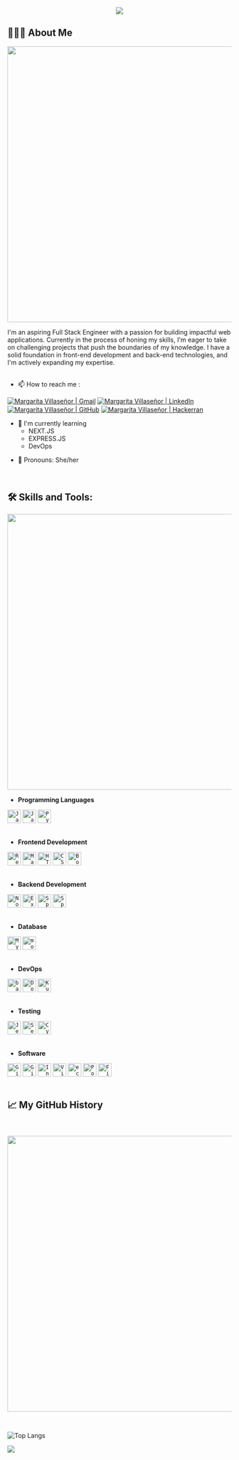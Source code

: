 <p align="center">
  <img src="https://capsule-render.vercel.app/api?type=waving&color=gradient&text=Hi,%20I'm%20Maggie!&height=90&section=header&fontSize=40&fontColor=ffffff"/>
</p>

## 👩🏻‍💻 About Me
<p align="center">
  <img src="https://capsule-render.vercel.app/api?type=rect&color=gradient&height=1" width="620">
</p>
I'm an aspiring Full Stack Engineer with a passion for building impactful web applications. Currently in the process of honing my skills, I'm eager to take on challenging projects that push the boundaries of my knowledge. I have a solid foundation in front-end development and back-end technologies, and I'm actively expanding my expertise. 
<!--You can find more about me and my journey on my [personal website](https://www.johndoe.com) or connect with me on [LinkedIn](https://www.linkedin.com/in/johndoe)-->

<!-- ## Other Common Github Profile Sections -->
</br>
</br>

- 📫 How to reach me :
<p align="">
<a href="mailto:margaritavillasenor@gmail.com"><img align="center" src="https://img.shields.io/badge/Gmail-D14836?style=for-the-badge&logo=gmail&logoColor=white" alt="Margarita Villaseñor | Gmail" /></a>
<a href="https://www.linkedin.com/in/margarita-villasenor"><img align="center" src="https://img.shields.io/badge/LinkedIn-0077B5?style=for-the-badge&logo=linkedin&logoColor=white" alt="Margarita Villaseñor | LinkedIn" /></a>
<a href="https://github.com/maggievillasenor"><img align="center" src="https://img.shields.io/badge/GitHub-100000?style=for-the-badge&logo=github&logoColor=white" alt="Margarita Villaseñor | GitHub" /></a>
<a href="https://www.hackerrank.com/maggie_villasen1"><img align="center" src="https://img.shields.io/badge/-Hackerrank-2EC866?style=for-the-badge&logo=HackerRank&logoColor=white" alt="Margarita Villaseñor | Hackerran" /></a>
</p>

<!-- 👩‍💻 I'm currently working on... -->

- 🧠 I'm currently learning 
    - NEXT.JS
    - EXPRESS.JS
    - DevOps

<!-- 👯‍♀️ I'm looking to collaborate on... -->

<!--🤔 I'm looking for help with... -->

<!--💬 Ask me about... -->

- 👩 Pronouns: She/her

<!--⚡️ Fun fact... -->
</br>

## 🛠 Skills and Tools:
<p align="center">
  <img src="https://capsule-render.vercel.app/api?type=rect&color=gradient&height=1" width="620">
</p>

- **Programming Languages**
<div>
	<code><img width="30" src="https://user-images.githubusercontent.com/25181517/117447155-6a868a00-af3d-11eb-9cfe-245df15c9f3f.png" alt="JavaScript" title="JavaScript"/></code>
	<code><img width="30" src="https://user-images.githubusercontent.com/25181517/117201156-9a724800-adec-11eb-9a9d-3cd0f67da4bc.png" alt="Java" title="Java"/></code>
	<code><img width="30" src="https://user-images.githubusercontent.com/25181517/183423507-c056a6f9-1ba8-4312-a350-19bcbc5a8697.png" alt="Python" title="Python"/></code>
</div>  
</br>

- **Frontend Development**
<div>
	<code><img width="30" src="https://user-images.githubusercontent.com/25181517/183897015-94a058a6-b86e-4e42-a37f-bf92061753e5.png" alt="React" title="React"/></code>
	<code><img width="30" src="https://user-images.githubusercontent.com/25181517/189716630-fe6c084c-6c66-43af-aa49-64c8aea4a5c2.png" alt="Material UI" title="Material UI"/></code>
	<code><img width="30" src="https://user-images.githubusercontent.com/25181517/192158954-f88b5814-d510-4564-b285-dff7d6400dad.png" alt="HTML" title="HTML"/></code>
	<code><img width="30" src="https://user-images.githubusercontent.com/25181517/183898674-75a4a1b1-f960-4ea9-abcb-637170a00a75.png" alt="CSS" title="CSS"/></code>
	<code><img width="30" src="https://user-images.githubusercontent.com/25181517/183898054-b3d693d4-dafb-4808-a509-bab54cf5de34.png" alt="Bootstrap" title="Bootstrap"/></code>
</div>
</br>

- **Backend Development**
<div>
	<code><img width="30" src="https://user-images.githubusercontent.com/25181517/183568594-85e280a7-0d7e-4d1a-9028-c8c2209e073c.png" alt="Node.js" title="Node.js"/></code>
	<code><img width="30" src="https://user-images.githubusercontent.com/25181517/183859966-a3462d8d-1bc7-4880-b353-e2cbed900ed6.png" alt="Express" title="Express"/></code>
	<code><img width="30" src="https://user-images.githubusercontent.com/25181517/117201470-f6d56780-adec-11eb-8f7c-e70e376cfd07.png" alt="Spring" title="Spring"/></code>
	<code><img width="30" src="https://user-images.githubusercontent.com/25181517/183891303-41f257f8-6b3d-487c-aa56-c497b880d0fb.png" alt="Spring Boot" title="Spring Boot"/></code>
</div>
</br>

- **Database**
<div>
	<code><img width="30" src="https://user-images.githubusercontent.com/25181517/183896128-ec99105a-ec1a-4d85-b08b-1aa1620b2046.png" alt="MySQL" title="MySQL"/></code>
	<code><img width="30" src="https://user-images.githubusercontent.com/25181517/182884177-d48a8579-2cd0-447a-b9a6-ffc7cb02560e.png" alt="mongoDB" title="mongoDB"/></code>
</div>
</br>

- **DevOps**
<div>
	<code><img width="30" src="https://user-images.githubusercontent.com/25181517/192158606-7c2ef6bd-6e04-47cf-b5bc-da2797cb5bda.png" alt="bash" title="bash"/></code>
	<code><img width="30" src="https://user-images.githubusercontent.com/25181517/117207330-263ba280-adf4-11eb-9b97-0ac5b40bc3be.png" alt="Docker" title="Docker"/></code>
	<code><img width="30" src="https://user-images.githubusercontent.com/25181517/182534006-037f08b5-8e7b-4e5f-96b6-5d2a5558fa85.png" alt="Kubernetes" title="Kubernetes"/></code>
</div>
</br>

- **Testing**
<div>
	<code><img width="30" src="https://user-images.githubusercontent.com/25181517/187955005-f4ca6f1a-e727-497b-b81b-93fb9726268e.png" alt="Jest" title="Jest"/></code>
	<code><img width="30" src="https://user-images.githubusercontent.com/25181517/184103699-d1b83c07-2d83-4d99-9a1e-83bd89e08117.png" alt="Selenium" title="Selenium"/></code>
	<code><img width="30" src="https://user-images.githubusercontent.com/68279555/200387386-276c709f-380b-46cc-81fd-f292985927a8.png" alt="Cypress" title="Cypress"/></code>
</div>
</br>

- **Software**
<div>
	<code><img width="30" src="https://user-images.githubusercontent.com/25181517/192108372-f71d70ac-7ae6-4c0d-8395-51d8870c2ef0.png" alt="Git" title="Git"/></code>
	<code><img width="30" src="https://user-images.githubusercontent.com/25181517/192108374-8da61ba1-99ec-41d7-80b8-fb2f7c0a4948.png" alt="GitHub" title="GitHub"/></code>
	<code><img width="30" src="https://user-images.githubusercontent.com/25181517/192108890-200809d1-439c-4e23-90d3-b090cf9a4eea.png" alt="InteliJ" title="InteliJ"/></code>
	<code><img width="30" src="https://user-images.githubusercontent.com/25181517/192108891-d86b6220-e232-423a-bf5f-90903e6887c3.png" alt="Visual Studio Code" title="Visual Studio Code"/></code>
	<code><img width="30" src="https://user-images.githubusercontent.com/25181517/192108892-6e9b5cdf-4e35-4a70-ad9a-801a93a07c1c.png" alt="eclipse" title="eclipse"/></code>
	<code><img width="30" src="https://user-images.githubusercontent.com/25181517/192109061-e138ca71-337c-4019-8d42-4792fdaa7128.png" alt="Postman" title="Postman"/></code>
	<code><img width="30" src="https://user-images.githubusercontent.com/25181517/189715289-df3ee512-6eca-463f-a0f4-c10d94a06b2f.png" alt="Figma" title="Figma"/></code>
</div>
</br>

## 📈 My GitHub History
</br>

<p align="center">
  <img src="https://capsule-render.vercel.app/api?type=rect&color=gradient&height=1" width="620">
</p>
</br>

![Top Langs](https://github-readme-stats.vercel.app/api/top-langs/?username=maggievillasenor&layout=compact&theme=omni&langs_count=10&width="400")
</br>

<!--![Anurag's GitHub stats](https://github-readme-stats.vercel.app/api?username=maggievillasenor&theme=omni&show_icons=true&heigth="100") -->

<!-- ![App Screenshot](https://via.placeholder.com/468x300?text=App+Screenshot+Here) -->

<p align="left">
  <img src="https://capsule-render.vercel.app/api?type=waving&color=gradient&height=90&section=footer"/>
</p>
